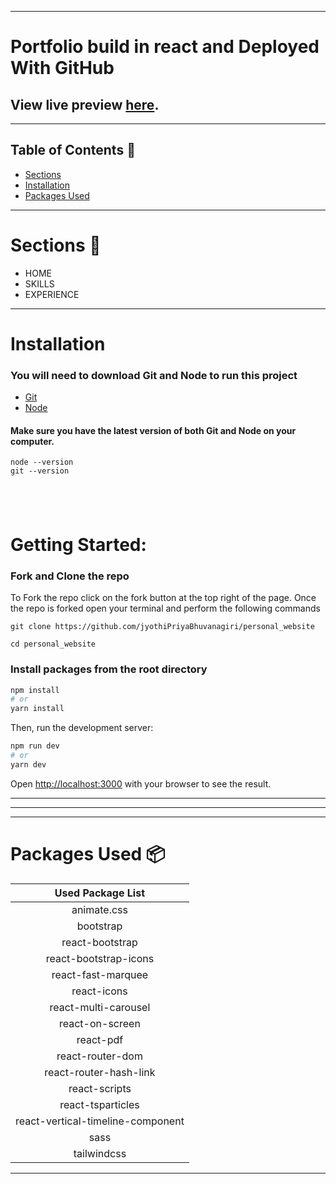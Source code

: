 
---
# Portfolio build in react and Deployed With GitHub 


## View live preview [here](https://jyothipriyabhuvanagiri.github.io/personal_website/).

---

## Table of Contents :scroll:

- [Sections](#sections-bookmark)
- [Installation](#installation-arrow_down)
- [Packages Used](#packages-used-package)

---

# Sections :bookmark:

- HOME
- SKILLS
- EXPERIENCE


---

# Installation

### You will need to download Git and Node to run this project

- [Git](https://git-scm.com/downloads)
- [Node](https://nodejs.org/en/download/)

#### Make sure you have the latest version of both Git and Node on your computer.

```
node --version
git --version
```

## <br />

# Getting Started:

### Fork and Clone the repo

To Fork the repo click on the fork button at the top right of the page. Once the repo is forked open your terminal and perform the following commands

```
git clone https://github.com/jyothiPriyaBhuvanagiri/personal_website

cd personal_website
```

### Install packages from the root directory

```bash
npm install
# or
yarn install
```

Then, run the development server:

```bash
npm run dev
# or
yarn dev
```

Open [http://localhost:3000](http://localhost:3000) with your browser to see the result.

---


---

---

# Packages Used :package:

| Used Package List                 |
| :--------------------------------: |
|         animate.css                |
|         bootstrap                  |
|   react-bootstrap                  |
|   react-bootstrap-icons            |
|       react-fast-marquee           |
|         react-icons                |
|     react-multi-carousel           |
|      react-on-screen               |
|        react-pdf                   |
|     react-router-dom               |
| react-router-hash-link             |
|     react-scripts                  |
|     react-tsparticles              |
| react-vertical-timeline-component  |
|             sass                   |
|         tailwindcss               |

---
